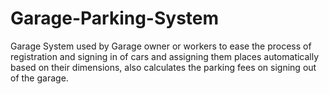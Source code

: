# Garage-Parking-System
Garage System used by Garage owner or workers to ease the process of registration and signing in of cars and assigning them places automatically based on their dimensions, also calculates the parking fees on signing out of the garage.
